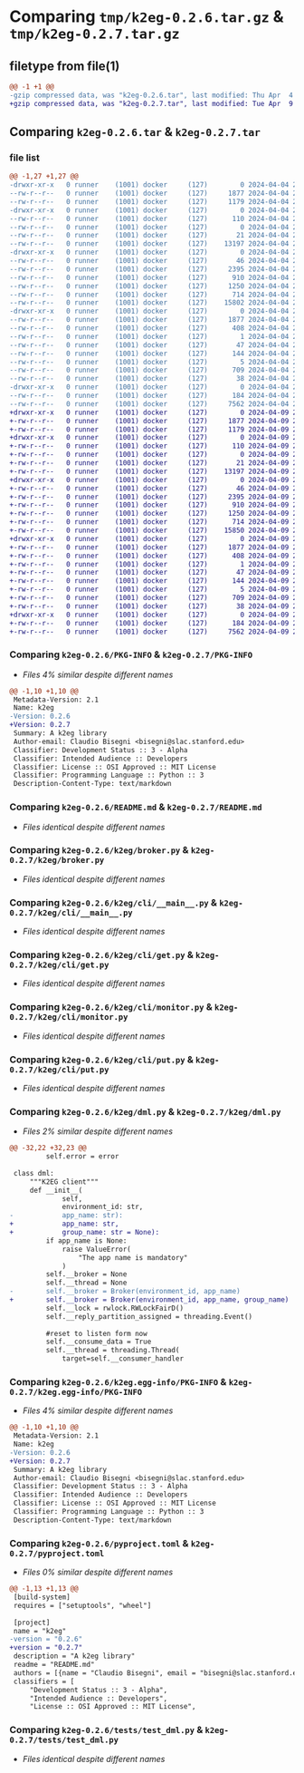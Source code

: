 # Comparing `tmp/k2eg-0.2.6.tar.gz` & `tmp/k2eg-0.2.7.tar.gz`

## filetype from file(1)

```diff
@@ -1 +1 @@
-gzip compressed data, was "k2eg-0.2.6.tar", last modified: Thu Apr  4 23:40:31 2024, max compression
+gzip compressed data, was "k2eg-0.2.7.tar", last modified: Tue Apr  9 23:44:18 2024, max compression
```

## Comparing `k2eg-0.2.6.tar` & `k2eg-0.2.7.tar`

### file list

```diff
@@ -1,27 +1,27 @@
-drwxr-xr-x   0 runner    (1001) docker     (127)        0 2024-04-04 23:40:31.723717 k2eg-0.2.6/
--rw-r--r--   0 runner    (1001) docker     (127)     1877 2024-04-04 23:40:31.723717 k2eg-0.2.6/PKG-INFO
--rw-r--r--   0 runner    (1001) docker     (127)     1179 2024-04-04 23:40:07.000000 k2eg-0.2.6/README.md
-drwxr-xr-x   0 runner    (1001) docker     (127)        0 2024-04-04 23:40:31.719717 k2eg-0.2.6/k2eg/
--rw-r--r--   0 runner    (1001) docker     (127)      110 2024-04-04 23:40:07.000000 k2eg-0.2.6/k2eg/__init__.py
--rw-r--r--   0 runner    (1001) docker     (127)        0 2024-04-04 23:40:07.000000 k2eg-0.2.6/k2eg/__main__.py
--rw-r--r--   0 runner    (1001) docker     (127)       21 2024-04-04 23:40:07.000000 k2eg-0.2.6/k2eg/__version__.py
--rw-r--r--   0 runner    (1001) docker     (127)    13197 2024-04-04 23:40:07.000000 k2eg-0.2.6/k2eg/broker.py
-drwxr-xr-x   0 runner    (1001) docker     (127)        0 2024-04-04 23:40:31.723717 k2eg-0.2.6/k2eg/cli/
--rw-r--r--   0 runner    (1001) docker     (127)       46 2024-04-04 23:40:07.000000 k2eg-0.2.6/k2eg/cli/__init__.py
--rw-r--r--   0 runner    (1001) docker     (127)     2395 2024-04-04 23:40:07.000000 k2eg-0.2.6/k2eg/cli/__main__.py
--rw-r--r--   0 runner    (1001) docker     (127)      910 2024-04-04 23:40:07.000000 k2eg-0.2.6/k2eg/cli/get.py
--rw-r--r--   0 runner    (1001) docker     (127)     1250 2024-04-04 23:40:07.000000 k2eg-0.2.6/k2eg/cli/monitor.py
--rw-r--r--   0 runner    (1001) docker     (127)      714 2024-04-04 23:40:07.000000 k2eg-0.2.6/k2eg/cli/put.py
--rw-r--r--   0 runner    (1001) docker     (127)    15802 2024-04-04 23:40:07.000000 k2eg-0.2.6/k2eg/dml.py
-drwxr-xr-x   0 runner    (1001) docker     (127)        0 2024-04-04 23:40:31.723717 k2eg-0.2.6/k2eg.egg-info/
--rw-r--r--   0 runner    (1001) docker     (127)     1877 2024-04-04 23:40:31.000000 k2eg-0.2.6/k2eg.egg-info/PKG-INFO
--rw-r--r--   0 runner    (1001) docker     (127)      408 2024-04-04 23:40:31.000000 k2eg-0.2.6/k2eg.egg-info/SOURCES.txt
--rw-r--r--   0 runner    (1001) docker     (127)        1 2024-04-04 23:40:31.000000 k2eg-0.2.6/k2eg.egg-info/dependency_links.txt
--rw-r--r--   0 runner    (1001) docker     (127)       47 2024-04-04 23:40:31.000000 k2eg-0.2.6/k2eg.egg-info/entry_points.txt
--rw-r--r--   0 runner    (1001) docker     (127)      144 2024-04-04 23:40:31.000000 k2eg-0.2.6/k2eg.egg-info/requires.txt
--rw-r--r--   0 runner    (1001) docker     (127)        5 2024-04-04 23:40:31.000000 k2eg-0.2.6/k2eg.egg-info/top_level.txt
--rw-r--r--   0 runner    (1001) docker     (127)      709 2024-04-04 23:40:16.000000 k2eg-0.2.6/pyproject.toml
--rw-r--r--   0 runner    (1001) docker     (127)       38 2024-04-04 23:40:31.723717 k2eg-0.2.6/setup.cfg
-drwxr-xr-x   0 runner    (1001) docker     (127)        0 2024-04-04 23:40:31.723717 k2eg-0.2.6/tests/
--rw-r--r--   0 runner    (1001) docker     (127)      184 2024-04-04 23:40:07.000000 k2eg-0.2.6/tests/test_broker.py
--rw-r--r--   0 runner    (1001) docker     (127)     7562 2024-04-04 23:40:07.000000 k2eg-0.2.6/tests/test_dml.py
+drwxr-xr-x   0 runner    (1001) docker     (127)        0 2024-04-09 23:44:18.314978 k2eg-0.2.7/
+-rw-r--r--   0 runner    (1001) docker     (127)     1877 2024-04-09 23:44:18.314978 k2eg-0.2.7/PKG-INFO
+-rw-r--r--   0 runner    (1001) docker     (127)     1179 2024-04-09 23:43:58.000000 k2eg-0.2.7/README.md
+drwxr-xr-x   0 runner    (1001) docker     (127)        0 2024-04-09 23:44:18.310979 k2eg-0.2.7/k2eg/
+-rw-r--r--   0 runner    (1001) docker     (127)      110 2024-04-09 23:43:58.000000 k2eg-0.2.7/k2eg/__init__.py
+-rw-r--r--   0 runner    (1001) docker     (127)        0 2024-04-09 23:43:58.000000 k2eg-0.2.7/k2eg/__main__.py
+-rw-r--r--   0 runner    (1001) docker     (127)       21 2024-04-09 23:43:58.000000 k2eg-0.2.7/k2eg/__version__.py
+-rw-r--r--   0 runner    (1001) docker     (127)    13197 2024-04-09 23:43:58.000000 k2eg-0.2.7/k2eg/broker.py
+drwxr-xr-x   0 runner    (1001) docker     (127)        0 2024-04-09 23:44:18.310979 k2eg-0.2.7/k2eg/cli/
+-rw-r--r--   0 runner    (1001) docker     (127)       46 2024-04-09 23:43:58.000000 k2eg-0.2.7/k2eg/cli/__init__.py
+-rw-r--r--   0 runner    (1001) docker     (127)     2395 2024-04-09 23:43:58.000000 k2eg-0.2.7/k2eg/cli/__main__.py
+-rw-r--r--   0 runner    (1001) docker     (127)      910 2024-04-09 23:43:58.000000 k2eg-0.2.7/k2eg/cli/get.py
+-rw-r--r--   0 runner    (1001) docker     (127)     1250 2024-04-09 23:43:58.000000 k2eg-0.2.7/k2eg/cli/monitor.py
+-rw-r--r--   0 runner    (1001) docker     (127)      714 2024-04-09 23:43:58.000000 k2eg-0.2.7/k2eg/cli/put.py
+-rw-r--r--   0 runner    (1001) docker     (127)    15850 2024-04-09 23:43:58.000000 k2eg-0.2.7/k2eg/dml.py
+drwxr-xr-x   0 runner    (1001) docker     (127)        0 2024-04-09 23:44:18.310979 k2eg-0.2.7/k2eg.egg-info/
+-rw-r--r--   0 runner    (1001) docker     (127)     1877 2024-04-09 23:44:18.000000 k2eg-0.2.7/k2eg.egg-info/PKG-INFO
+-rw-r--r--   0 runner    (1001) docker     (127)      408 2024-04-09 23:44:18.000000 k2eg-0.2.7/k2eg.egg-info/SOURCES.txt
+-rw-r--r--   0 runner    (1001) docker     (127)        1 2024-04-09 23:44:18.000000 k2eg-0.2.7/k2eg.egg-info/dependency_links.txt
+-rw-r--r--   0 runner    (1001) docker     (127)       47 2024-04-09 23:44:18.000000 k2eg-0.2.7/k2eg.egg-info/entry_points.txt
+-rw-r--r--   0 runner    (1001) docker     (127)      144 2024-04-09 23:44:18.000000 k2eg-0.2.7/k2eg.egg-info/requires.txt
+-rw-r--r--   0 runner    (1001) docker     (127)        5 2024-04-09 23:44:18.000000 k2eg-0.2.7/k2eg.egg-info/top_level.txt
+-rw-r--r--   0 runner    (1001) docker     (127)      709 2024-04-09 23:44:02.000000 k2eg-0.2.7/pyproject.toml
+-rw-r--r--   0 runner    (1001) docker     (127)       38 2024-04-09 23:44:18.314978 k2eg-0.2.7/setup.cfg
+drwxr-xr-x   0 runner    (1001) docker     (127)        0 2024-04-09 23:44:18.310979 k2eg-0.2.7/tests/
+-rw-r--r--   0 runner    (1001) docker     (127)      184 2024-04-09 23:43:58.000000 k2eg-0.2.7/tests/test_broker.py
+-rw-r--r--   0 runner    (1001) docker     (127)     7562 2024-04-09 23:43:58.000000 k2eg-0.2.7/tests/test_dml.py
```

### Comparing `k2eg-0.2.6/PKG-INFO` & `k2eg-0.2.7/PKG-INFO`

 * *Files 4% similar despite different names*

```diff
@@ -1,10 +1,10 @@
 Metadata-Version: 2.1
 Name: k2eg
-Version: 0.2.6
+Version: 0.2.7
 Summary: A k2eg library
 Author-email: Claudio Bisegni <bisegni@slac.stanford.edu>
 Classifier: Development Status :: 3 - Alpha
 Classifier: Intended Audience :: Developers
 Classifier: License :: OSI Approved :: MIT License
 Classifier: Programming Language :: Python :: 3
 Description-Content-Type: text/markdown
```

### Comparing `k2eg-0.2.6/README.md` & `k2eg-0.2.7/README.md`

 * *Files identical despite different names*

### Comparing `k2eg-0.2.6/k2eg/broker.py` & `k2eg-0.2.7/k2eg/broker.py`

 * *Files identical despite different names*

### Comparing `k2eg-0.2.6/k2eg/cli/__main__.py` & `k2eg-0.2.7/k2eg/cli/__main__.py`

 * *Files identical despite different names*

### Comparing `k2eg-0.2.6/k2eg/cli/get.py` & `k2eg-0.2.7/k2eg/cli/get.py`

 * *Files identical despite different names*

### Comparing `k2eg-0.2.6/k2eg/cli/monitor.py` & `k2eg-0.2.7/k2eg/cli/monitor.py`

 * *Files identical despite different names*

### Comparing `k2eg-0.2.6/k2eg/cli/put.py` & `k2eg-0.2.7/k2eg/cli/put.py`

 * *Files identical despite different names*

### Comparing `k2eg-0.2.6/k2eg/dml.py` & `k2eg-0.2.7/k2eg/dml.py`

 * *Files 2% similar despite different names*

```diff
@@ -32,22 +32,23 @@
         self.error = error
 
 class dml:
     """K2EG client"""
     def __init__(
             self, 
             environment_id: str, 
-            app_name: str):
+            app_name: str,
+            group_name: str = None):
         if app_name is None:
             raise ValueError(
                 "The app name is mandatory"
             )
         self.__broker = None
         self.__thread = None
-        self.__broker = Broker(environment_id, app_name)
+        self.__broker = Broker(environment_id, app_name, group_name)
         self.__lock = rwlock.RWLockFairD()
         self.__reply_partition_assigned = threading.Event()
         
         #reset to listen form now
         self.__consume_data = True
         self.__thread = threading.Thread(
             target=self.__consumer_handler
```

### Comparing `k2eg-0.2.6/k2eg.egg-info/PKG-INFO` & `k2eg-0.2.7/k2eg.egg-info/PKG-INFO`

 * *Files 4% similar despite different names*

```diff
@@ -1,10 +1,10 @@
 Metadata-Version: 2.1
 Name: k2eg
-Version: 0.2.6
+Version: 0.2.7
 Summary: A k2eg library
 Author-email: Claudio Bisegni <bisegni@slac.stanford.edu>
 Classifier: Development Status :: 3 - Alpha
 Classifier: Intended Audience :: Developers
 Classifier: License :: OSI Approved :: MIT License
 Classifier: Programming Language :: Python :: 3
 Description-Content-Type: text/markdown
```

### Comparing `k2eg-0.2.6/pyproject.toml` & `k2eg-0.2.7/pyproject.toml`

 * *Files 0% similar despite different names*

```diff
@@ -1,13 +1,13 @@
 [build-system]
 requires = ["setuptools", "wheel"]
 
 [project]
 name = "k2eg"
-version = "0.2.6"
+version = "0.2.7"
 description = "A k2eg library"
 readme = "README.md"
 authors = [{name = "Claudio Bisegni", email = "bisegni@slac.stanford.edu"}]
 classifiers = [
     "Development Status :: 3 - Alpha",
     "Intended Audience :: Developers",
     "License :: OSI Approved :: MIT License",
```

### Comparing `k2eg-0.2.6/tests/test_dml.py` & `k2eg-0.2.7/tests/test_dml.py`

 * *Files identical despite different names*


